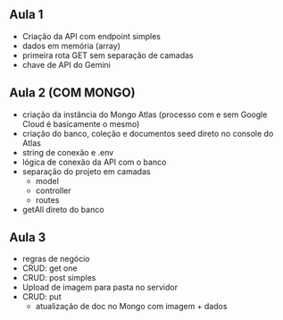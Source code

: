 
## Aula 1

- Criação da API com endpoint simples
- dados em memória (array)
- primeira rota GET sem separação de camadas
- chave de API do Gemini

## Aula 2 (COM MONGO)

- criação da instância do Mongo Atlas (processo com e sem Google Cloud é basicamente o mesmo)
- criação do banco, coleção e documentos seed direto no console do Atlas
- string de conexão e .env
- lógica de conexão da API com o banco
- separação do projeto em camadas
  - model
  - controller
  - routes
- getAll direto do banco

## Aula 3

- regras de negócio
- CRUD: get one
- CRUD: post simples
- Upload de imagem para pasta no servidor
- CRUD: put
  - atualização de doc no Mongo com imagem + dados

